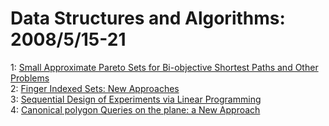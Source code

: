 # Data Structures and Algorithms: 2008/5/15-21  
1: [Small Approximate Pareto Sets for Bi-objective Shortest Paths and Other  Problems](https://doi.org/10.48550/arXiv.0805.2646)  
2: [Finger Indexed Sets: New Approaches](https://doi.org/10.48550/arXiv.0805.2671)  
3: [Sequential Design of Experiments via Linear Programming](https://doi.org/10.48550/arXiv.0805.2630)  
4: [Canonical polygon Queries on the plane: a New Approach](https://doi.org/10.48550/arXiv.0805.2681)  